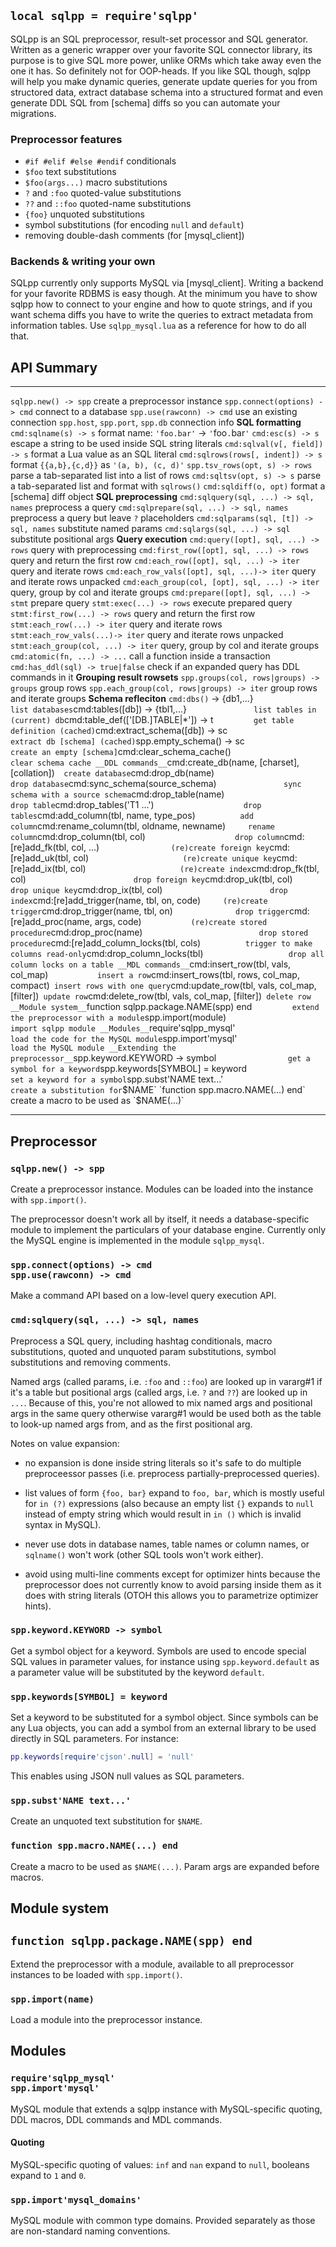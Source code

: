 
## `local sqlpp = require'sqlpp'`

SQLpp is an SQL preprocessor, result-set processor and SQL generator.
Written as a generic wrapper over your favorite SQL connector library,
its purpose is to give SQL more power, unlike ORMs which take away even
the one it has. So definitely not for OOP-heads. If you like SQL though,
sqlpp will help you make dynamic queries, generate update queries for you
from structored data, extract database schema into a structured format
and even generate DDL SQL from [schema] diffs so you can automate your
migrations.

### Preprocessor features

 * `#if #elif #else #endif` conditionals
 * `$foo` text substitutions
 * `$foo(args...)` macro substitutions
 * `?` and `:foo` quoted-value substitutions
 * `??` and `::foo` quoted-name substitutions
 * `{foo}` unquoted substitutions
 * symbol substitutions (for encoding `null` and `default`)
 * removing double-dash comments (for [mysql_client])

### Backends & writing your own

SQLpp currently only supports MySQL via [mysql_client]. Writing a backend
for your favorite RDBMS is easy though. At the minimum you have to show
sqlpp how to connect to your engine and how to quote strings, and if you
want schema diffs you have to write the queries to extract metadata from
information tables. Use `sqlpp_mysql.lua` as a reference for how to do all that.

## API Summary
----------------------------------------------- ------------------------------
`sqlpp.new() -> spp`                            create a preprocessor instance
`spp.connect(options) -> cmd`                   connect to a database
`spp.use(rawconn) -> cmd`                       use an existing connection
`spp.host`, `spp.port`, `spp.db`                connection info
__SQL formatting__
`cmd:sqlname(s) -> s`                           format name: `'foo.bar'` -> `'`foo`.`bar`'`
`cmd:esc(s) -> s`                               escape a string to be used inside SQL string literals
`cmd:sqlval(v[, field]) -> s`                   format a Lua value as an SQL literal
`cmd:sqlrows(rows[, indent]) -> s`              format `{{a,b},{c,d}}` as `'(a, b), (c, d)'`
`spp.tsv_rows(opt, s) -> rows`                  parse a tab-separated list into a list of rows
`cmd:sqltsv(opt, s) -> s`                       parse a tab-separated list and format with `sqlrows()`
`cmd:sqldiff(o, opt)`                           format a [schema] diff object
__SQL preprocessing__
`cmd:sqlquery(sql, ...) -> sql, names`          preprocess a query
`cmd:sqlprepare(sql, ...) -> sql, names`        preprocess a query but leave `?` placeholders
`cmd:sqlparams(sql, [t]) -> sql, names`         substitute named params
`cmd:sqlargs(sql, ...) -> sql`                  substitute positional args
__Query execution__
`cmd:query([opt], sql, ...) -> rows`            query with preprocessing
`cmd:first_row([opt], sql, ...) -> rows`        query and return the first row
`cmd:each_row([opt], sql, ...) -> iter`         query and iterate rows
`cmd:each_row_vals([opt], sql, ...)-> iter`     query and iterate rows unpacked
`cmd:each_group(col, [opt], sql, ...) -> iter`  query, group by col and iterate groups
`cmd:prepare([opt], sql, ...) -> stmt`          prepare query
`stmt:exec(...) -> rows`                        execute prepared query
`stmt:first_row(...) -> rows`                   query and return the first row
`stmt:each_row(...) -> iter`                    query and iterate rows
`stmt:each_row_vals(...)-> iter`                query and iterate rows unpacked
`stmt:each_group(col, ...) -> iter`             query, group by col and iterate groups
`cmd:atomic(fn, ...) -> ...`                    call a function inside a transaction
`cmd:has_ddl(sql) -> true|false`                check if an expanded query has DDL commands in it
__Grouping result rowsets__
`spp.groups(col, rows|groups) -> groups`        group rows
`spp.each_group(col, rows|groups) -> iter`      group rows and iterate groups
__Schema refleciton__
`cmd:dbs()` -> {db1,...}`                       list databases
`cmd:tables([db]) -> {tbl1,...}`                list tables in (current) db
`cmd:table_def(['[DB.]TABLE|*']) -> t`          get table definition (cached)
`cmd:extract_schema([db]) -> sc`                extract db [schema] (cached)
`spp.empty_schema() -> sc`                      create an empty [schema]
`cmd:clear_schema_cache()`                      clear schema cache
__DDL commands__
`cmd:create_db(name, [charset], [collation])`   create database
`cmd:drop_db(name)`                             drop database
`cmd:sync_schema(source_schema)`                sync schema with a source schema
`cmd:drop_table(name)`                          drop table
`cmd:drop_tables('T1 ...')`                     drop tables
`cmd:add_column(tbl, name, type_pos)`           add column
`cmd:rename_column(tbl, oldname, newname)`      rename column
`cmd:drop_column(tbl, col)`                     drop column
`cmd:[re]add_fk(tbl, col, ...)`                 (re)create foreign key
`cmd:[re]add_uk(tbl, col)`                      (re)create unique key
`cmd:[re]add_ix(tbl, col)`                      (re)create index
`cmd:drop_fk(tbl, col)`                         drop foreign key
`cmd:drop_uk(tbl, col)`                         drop unique key
`cmd:drop_ix(tbl, col)`                         drop index
`cmd:[re]add_trigger(name, tbl, on, code)`      (re)create trigger
`cmd:drop_trigger(name, tbl, on)`               drop trigger
`cmd:[re]add_proc(name, args, code)`            (re)create stored procedure
`cmd:drop_proc(name)`                           drop stored procedure
`cmd:[re]add_column_locks(tbl, cols)`           trigger to make columns read-only
`cmd:drop_column_locks(tbl)`                    drop all column locks on a table
__MDL commands__
`cmd:insert_row(tbl, vals, col_map)`            insert a row
`cmd:insert_rows(tbl, rows, col_map, compact)`  insert rows with one query
`cmd:update_row(tbl, vals, col_map, [filter])`  update row
`cmd:delete_row(tbl, vals, col_map, [filter])`  delete row
__Module system__
`function sqlpp.package.NAME(spp) end`          extend the preprocessor with a module
`spp.import(module)`                            import sqlpp module
__Modules__
`require'sqlpp_mysql'`                          load the code for the MySQL module
`spp.import'mysql'`                             load the MySQL module
__Extending the preprocessor__
`spp.keyword.KEYWORD -> symbol`                 get a symbol for a keyword
`spp.keywords[SYMBOL] = keyword`                set a keyword for a symbol
`spp.subst'NAME text...'`                       create a substitution for `$NAME`
`function spp.macro.NAME(...) end`              create a macro to be used as `$NAME(...)`
----------------------------------------------- ------------------------------

## Preprocessor

### `sqlpp.new() -> spp`

Create a preprocessor instance. Modules can be loaded into the instance
with `spp.import()`.

The preprocessor doesn't work all by itself, it needs a database-specific
module to implement the particulars of your database engine. Currently only
the MySQL engine is implemented in the module `sqlpp_mysql`.

### `spp.connect(options) -> cmd` <br> `spp.use(rawconn) -> cmd`

Make a command API based on a low-level query execution API.

### `cmd:sqlquery(sql, ...) -> sql, names`

Preprocess a SQL query, including hashtag conditionals, macro substitutions,
quoted and unquoted param substitutions, symbol substitutions and removing
comments.

Named args (called params, i.e. `:foo` and `::foo`) are looked up in vararg#1
if it's a table but positional args (called args, i.e. `?` and `??`) are
looked up in `...`. Because of this, you're not allowed to mix named args
and positional args in the same query otherwise vararg#1 would be used both
as the table to look-up named args from, and as the first positional arg.

Notes on value expansion:

  * no expansion is done inside string literals so it's safe to do multiple
  preproceessor passes (i.e. preprocess partially-preprocessed queries).

  * list values of form `{foo, bar}` expand to `foo, bar`, which is mostly
  useful for `in (?)` expressions (also because an empty list `{}` expands
  to `null` instead of empty string which would result in `in ()` which is
  invalid syntax in MySQL).

  * never use dots in database names, table names or column names,
  or `sqlname()` won't work (other SQL tools won't work either).

  * avoid using multi-line comments except for optimizer hints because
  the preprocessor does not currently know to avoid parsing inside them
  as it does with string literals (OTOH this allows you to parametrize
  optimizer hints).

### `spp.keyword.KEYWORD -> symbol`

Get a symbol object for a keyword. Symbols are used to encode special SQL
values in parameter values, for instance using `spp.keyword.default`
as a parameter value will be substituted by the keyword `default`.

### `spp.keywords[SYMBOL] = keyword`

Set a keyword to be substituted for a symbol object. Since symbols can be
any Lua objects, you can add a symbol from an external library to be used
directly in SQL parameters. For instance:

```lua
pp.keywords[require'cjson'.null] = 'null'
```

This enables using JSON null values as SQL parameters.

### `spp.subst'NAME text...'`

Create an unquoted text substitution for `$NAME`.

### `function spp.macro.NAME(...) end`

Create a macro to be used as `$NAME(...)`. Param args are expanded before
macros.

## Module system

## `function sqlpp.package.NAME(spp) end`

Extend the preprocessor with a module, available to all preprocessor
instances to be loaded with `spp.import()`.

### `spp.import(name)`

Load a module into the preprocessor instance.

## Modules

### `require'sqlpp_mysql'` <br> `spp.import'mysql'`

MySQL module that extends a sqlpp instance with MySQL-specific quoting,
DDL macros, DDL commands and MDL commands.

#### Quoting

MySQL-specific quoting of values: `inf` and `nan` expand to `null`,
booleans expand to `1` and `0`.

### `spp.import'mysql_domains'`

MySQL module with common type domains. Provided separately as those are
non-standard naming conventions.

